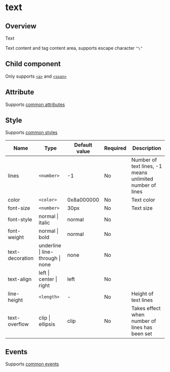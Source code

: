 # text

## Overview

Text

Text content and tag content area, supports escape character `"\"`

## Child component

Only supports [`<a>`](a.html) and [`<span>`](span.md)

## Attribute

Supports [common attributes](common-attributes.md)

## Style

Supports [common styles](common-styles.md)

| Name            | Type                              | Default value | Required | Description                              |
| --------------- | --------------------------------- | ------------- | -------- | ---------------------------------------- |
| lines           | `<number>`                        | -1            | No       | Number of text lines, -1 means unlimited number of lines |
| color           | `<color>`                         | 0x8a000000    | No       | Text color                               |
| font-size       | `<number>`                        | 30px          | No       | Text size                                |
| font-style      | normal &#124; italic                  | normal        | No       |                                          |
| font-weight     | normal &#124; bold                    | normal        | No       |                                          |
| text-decoration | underline &#124; line-through &#124; none | none          | No       |                                          |
| text-align      | left &#124; center &#124; right           | left          | No       |                                          |
| line-height     | `<length>`                        | -             | No       | Height of text lines                     |
| text-overflow   | clip &#124; ellipsis                  | clip          | No       | Takes effect when number of lines has been set |

## Events

Supports [common events](common-events.md)

